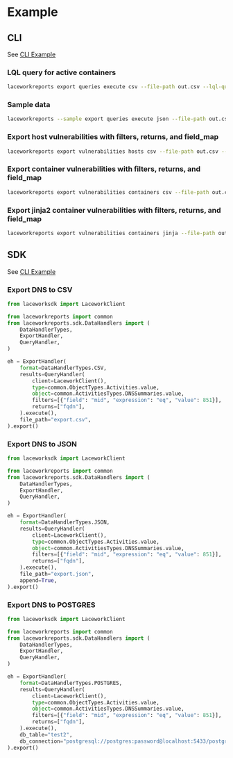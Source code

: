 # Example

## CLI

See [CLI Example](/examples/cli)

### LQL query for active containers

```bash
laceworkreports export queries execute csv --file-path out.csv --lql-query="@examples/lql/image.lql.txt"
```

### Sample data

```bash
laceworkreports --sample export queries execute json --file-path out.csv --lql-query="@examples/lql/image.lql.txt"
```

### Export host vulnerabilities with filters, returns, and field_map

```bash
laceworkreports export vulnerabilities hosts csv --file-path out.csv --filters="@examples/filters/critical_vulnerable_hosts.json" --returns="@examples/returns/hosts_short.json" --field-map="@examples/field_map/host_vulnerabilities.json"
```

### Export container vulnerabilities with filters, returns, and field_map

```bash
laceworkreports export vulnerabilities containers csv --file-path out.csv --filters="@examples/filters/critical_vulnerable_containers.json" --returns="@examples/returns/container_short.json" --field-map="@examples/field_map/containers_vulnerabilities.json"
```

### Export jinja2 container vulnerabilities with filters, returns, and field_map

```bash
laceworkreports export vulnerabilities containers jinja --file-path out.csv --filters="@examples/filters/critical_vulnerable_containers.json" --returns="@examples/returns/container_short.json" --field-map="@examples/field_map/containers_vulnerabilities.json" --template-path="@examples/jinja2/advanced_bootstrap.html.js"
```

## SDK

See [CLI Example](/examples/sdk)

### Export DNS to CSV

```python
from laceworksdk import LaceworkClient

from laceworkreports import common
from laceworkreports.sdk.DataHandlers import (
    DataHandlerTypes,
    ExportHandler,
    QueryHandler,
)

eh = ExportHandler(
    format=DataHandlerTypes.CSV,
    results=QueryHandler(
        client=LaceworkClient(),
        type=common.ObjectTypes.Activities.value,
        object=common.ActivitiesTypes.DNSSummaries.value,
        filters=[{"field": "mid", "expression": "eq", "value": 851}],
        returns=["fqdn"],
    ).execute(),
    file_path="export.csv",
).export()
```

### Export DNS to JSON

```python
from laceworksdk import LaceworkClient

from laceworkreports import common
from laceworkreports.sdk.DataHandlers import (
    DataHandlerTypes,
    ExportHandler,
    QueryHandler,
)

eh = ExportHandler(
    format=DataHandlerTypes.JSON,
    results=QueryHandler(
        client=LaceworkClient(),
        type=common.ObjectTypes.Activities.value,
        object=common.ActivitiesTypes.DNSSummaries.value,
        filters=[{"field": "mid", "expression": "eq", "value": 851}],
        returns=["fqdn"],
    ).execute(),
    file_path="export.json",
    append=True,
).export()
```

### Export DNS to POSTGRES

```python
from laceworksdk import LaceworkClient

from laceworkreports import common
from laceworkreports.sdk.DataHandlers import (
    DataHandlerTypes,
    ExportHandler,
    QueryHandler,
)

eh = ExportHandler(
    format=DataHandlerTypes.POSTGRES,
    results=QueryHandler(
        client=LaceworkClient(),
        type=common.ObjectTypes.Activities.value,
        object=common.ActivitiesTypes.DNSSummaries.value,
        filters=[{"field": "mid", "expression": "eq", "value": 851}],
        returns=["fqdn"],
    ).execute(),
    db_table="test2",
    db_connection="postgresql://postgres:password@localhost:5433/postgres",
).export()
```
